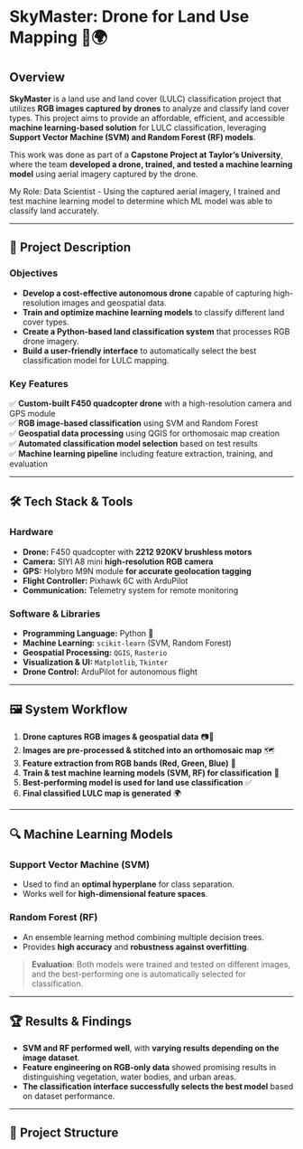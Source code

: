 # SkyMaster: Drone for Land Use Mapping 🚀🌍

## Overview
**SkyMaster** is a land use and land cover (LULC) classification project that utilizes **RGB images captured by drones** to analyze and classify land cover types. This project aims to provide an affordable, efficient, and accessible **machine learning-based solution** for LULC classification, leveraging **Support Vector Machine (SVM) and Random Forest (RF) models**.

This work was done as part of a **Capstone Project at Taylor’s University**, where the team **developed a drone, trained, and tested a machine learning model** using aerial imagery captured by the drone.

My Role:
Data Scientist - Using the captured aerial imagery, I trained and test machine learning model to determine which ML model was able to classify land accurately.

---

## 📌 Project Description
### **Objectives**
- **Develop a cost-effective autonomous drone** capable of capturing high-resolution images and geospatial data.
- **Train and optimize machine learning models** to classify different land cover types.
- **Create a Python-based land classification system** that processes RGB drone imagery.
- **Build a user-friendly interface** to automatically select the best classification model for LULC mapping.

### **Key Features**
✅ **Custom-built F450 quadcopter drone** with a high-resolution camera and GPS module  
✅ **RGB image-based classification** using SVM and Random Forest  
✅ **Geospatial data processing** using QGIS for orthomosaic map creation  
✅ **Automated classification model selection** based on test results  
✅ **Machine learning pipeline** including feature extraction, training, and evaluation  

---

## 🛠️ Tech Stack & Tools
### **Hardware**
- **Drone:** F450 quadcopter with **2212 920KV brushless motors**
- **Camera:** SIYI A8 mini **high-resolution RGB camera**
- **GPS:** Holybro M9N module **for accurate geolocation tagging**
- **Flight Controller:** Pixhawk 6C with ArduPilot
- **Communication:** Telemetry system for remote monitoring

### **Software & Libraries**
- **Programming Language:** Python 🐍
- **Machine Learning:** `scikit-learn` (SVM, Random Forest)
- **Geospatial Processing:** `QGIS`, `Rasterio`
- **Visualization & UI:** `Matplotlib`, `Tkinter`
- **Drone Control:** ArduPilot for autonomous flight

---

## 🖼️ System Workflow
1. **Drone captures RGB images & geospatial data** 📷📡
2. **Images are pre-processed & stitched into an orthomosaic map** 🗺️
3. **Feature extraction from RGB bands (Red, Green, Blue)** 🎨
4. **Train & test machine learning models (SVM, RF) for classification** 🤖
5. **Best-performing model is used for land use classification** ✅
6. **Final classified LULC map is generated** 🌍

---

## 🔍 Machine Learning Models
### **Support Vector Machine (SVM)**
- Used to find an **optimal hyperplane** for class separation.
- Works well for **high-dimensional feature spaces**.

### **Random Forest (RF)**
- An ensemble learning method combining multiple decision trees.
- Provides **high accuracy** and **robustness against overfitting**.

> **Evaluation**: Both models were trained and tested on different images, and the best-performing one is automatically selected for classification.

---

## 🏆 Results & Findings
- **SVM and RF performed well**, with **varying results depending on the image dataset**.
- **Feature engineering on RGB-only data** showed promising results in distinguishing vegetation, water bodies, and urban areas.
- **The classification interface successfully selects the best model** based on dataset performance.

---

## 📂 Project Structure

